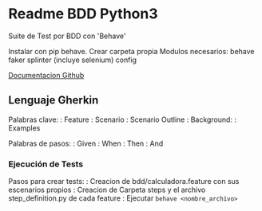 # Readme BDD Python3

Suite de Test por BDD con 'Behave'

Instalar con pip behave. Crear carpeta propia
Modulos necesarios:
behave
faker
splinter (incluye selenium)
config

[Documentacion Github](https://github.com/behave/behave)

## Lenguaje Gherkin

Palabras clave:
	: Feature
	: Scenario
	: Scenario Outline
	: Background:
	: Examples

Palabras de pasos:
	: Given
	: When
	: Then
	: And

### Ejecución de Tests

Pasos para crear tests:
	: Creacion de bdd/calculadora.feature con sus escenarios propios
	: Creacion de Carpeta steps y el archivo step_definition.py de cada feature
	: Ejecutar `behave <nombre_archivo>`